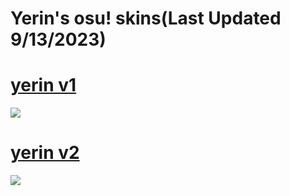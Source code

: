 # Yerin's osu! skins(Last Updated 9/13/2023) 

# [yerin v1](https://www.mediafire.com/file/lmnyz69jqdb3dhr/yerin_v1.osk/file)
![](https://i.imgur.com/2gHgtsk.png)

# [yerin v2](https://www.mediafire.com/file/d0subzieb1tbeih/yerin_v2.osk/file)
![](https://i.imgur.com/lPr0Z36.png)
